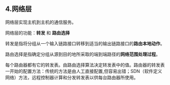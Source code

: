 ## 4.网络层

网络层实现主机到主机的通信服务。



网络层的功能：**转发** 和 **路由选择**

转发是指将分组从一个输入链路接口转移到适当的输出链路接口的**路由本地动作**。

路由选择是指确定分组从源到目的地所采取的端到端路径的**网络范围处理过程**。

每个路由器都有它的转发表。由路由选择算法决定转发表中的值。路由器的转发表一开始的配置方法：传统的方法是由人工直接配置,但容易出错；SDN（软件定义网络）方法，远程控制器计算和分发转发表以供每台路由器所使用。



